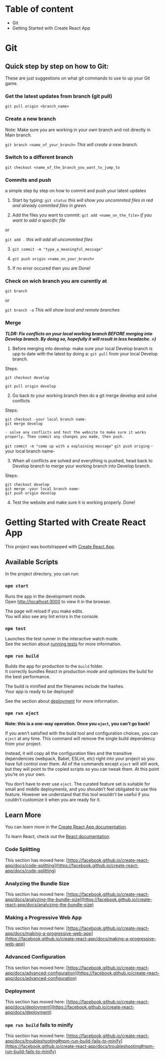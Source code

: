 # Table of content

- Git
- Getting Started with Create React App

# Git

## Quick step by step on how to Git:
These are just suggestions on what git commands to use to up your Git game.

### Get the latest updates from branch (git pull)

`git pull origin <branch_name>`

### Create a new branch

Note: Make sure you are working in your _own_ branch and not directly in Main branch.

`git branch <name_of_your_branch>`
*This will create a new branch.*

### Switch to a different branch

`git checkout <name_of_the_branch_you_want_to_jump_to`

### Commits and push
a simple step by step on how to commit and push your latest updates

1. Start by typing:
`git status`
*this will show you uncommited files in red and already commited files in green.*

2. Add the files you want to commit:
`git add <name_on_the_file>`
*if you want to add a specific file*

or

`git add .`
*this will add all uncommited files*

3. `git commit -m "type_a_meaningful_message"`

4. `git push origin <name_on_your_branch>`

5. If no error occured then you are Done!

### Check on wich branch you are curently at

`git branch`

or

`git branch -a`
*This will show local and remote branches*

### Merge

***TLDR: Fix conflicts on your local working branch BEFORE merging into Develop branch. By doing so, hopefully it will result in less headache. =)***

1. Before merging into develop: make sure your local Develop branch is upp to date with the latest by doing a: `git pull` from your local Develop branch.

Steps:
```
git checkout develop

git pull origin develop
````

2. Go back to your working branch then do a git merge develop and solve conflicts

Steps:
```
git checkout -your local branch name-
git merge develop
```
    - solve any conflicts and test the website to make sure it works properly. Then commit any changes you made, then push.

`git commit -m "come up with a explaining message"`
`git push origing` -your local branch name-

3. When all conflicts are solved and everything is pushed, head back to Develop branch to merge your working branch into Develop branch.

Steps:
```
git checkout develop
git merge -your local branch name-
git push origin develop
```

4. Test the website and make sure it is working properly. Done!

# Getting Started with Create React App

This project was bootstrapped with [Create React App](https://github.com/facebook/create-react-app).

## Available Scripts

In the project directory, you can run:

### `npm start`

Runs the app in the development mode.\
Open [http://localhost:3000](http://localhost:3000) to view it in the browser.

The page will reload if you make edits.\
You will also see any lint errors in the console.

### `npm test`

Launches the test runner in the interactive watch mode.\
See the section about [running tests](https://facebook.github.io/create-react-app/docs/running-tests) for more information.

### `npm run build`

Builds the app for production to the `build` folder.\
It correctly bundles React in production mode and optimizes the build for the best performance.

The build is minified and the filenames include the hashes.\
Your app is ready to be deployed!

See the section about [deployment](https://facebook.github.io/create-react-app/docs/deployment) for more information.

### `npm run eject`

**Note: this is a one-way operation. Once you `eject`, you can’t go back!**

If you aren’t satisfied with the build tool and configuration choices, you can `eject` at any time. This command will remove the single build dependency from your project.

Instead, it will copy all the configuration files and the transitive dependencies (webpack, Babel, ESLint, etc) right into your project so you have full control over them. All of the commands except `eject` will still work, but they will point to the copied scripts so you can tweak them. At this point you’re on your own.

You don’t have to ever use `eject`. The curated feature set is suitable for small and middle deployments, and you shouldn’t feel obligated to use this feature. However we understand that this tool wouldn’t be useful if you couldn’t customize it when you are ready for it.

## Learn More

You can learn more in the [Create React App documentation](https://facebook.github.io/create-react-app/docs/getting-started).

To learn React, check out the [React documentation](https://reactjs.org/).

### Code Splitting

This section has moved here: [https://facebook.github.io/create-react-app/docs/code-splitting](https://facebook.github.io/create-react-app/docs/code-splitting)

### Analyzing the Bundle Size

This section has moved here: [https://facebook.github.io/create-react-app/docs/analyzing-the-bundle-size](https://facebook.github.io/create-react-app/docs/analyzing-the-bundle-size)

### Making a Progressive Web App

This section has moved here: [https://facebook.github.io/create-react-app/docs/making-a-progressive-web-app](https://facebook.github.io/create-react-app/docs/making-a-progressive-web-app)

### Advanced Configuration

This section has moved here: [https://facebook.github.io/create-react-app/docs/advanced-configuration](https://facebook.github.io/create-react-app/docs/advanced-configuration)

### Deployment

This section has moved here: [https://facebook.github.io/create-react-app/docs/deployment](https://facebook.github.io/create-react-app/docs/deployment)

### `npm run build` fails to minify

This section has moved here: [https://facebook.github.io/create-react-app/docs/troubleshooting#npm-run-build-fails-to-minify](https://facebook.github.io/create-react-app/docs/troubleshooting#npm-run-build-fails-to-minify)

